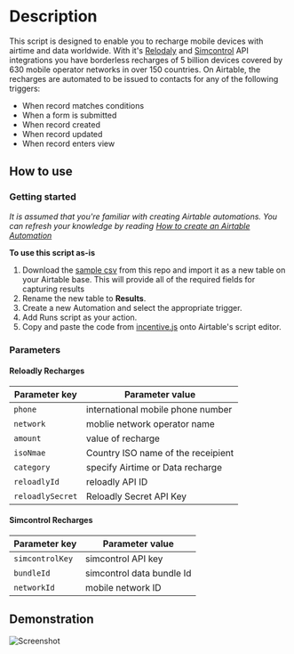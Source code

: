 # Description


This script is designed to enable you to recharge mobile devices with airtime and data worldwide. With it's [Relodaly](https://reloadly.com) and [Simcontrol](https://simcontrol.co.za) API integrations you have borderless recharges of 5 billion devices covered by 630 mobile operator networks in over 150 countries. On Airtable, the recharges are automated to be issued to contacts for any of the following triggers:
- When record matches conditions
- When a form is submitted
- When record created
- When record updated
- When record enters view

## How to use

### Getting started
_It is assumed that you're familiar with creating Airtable automations. You can refresh your knowledge by reading [How to create an Airtable Automation](https://support.airtable.com/hc/en-us/articles/360052619093-Creating-an-automation)_

**To use this script as-is**

1. Download the [sample csv](https://github.com/ikapadata/Airtable/blob/new-edits/Airtime%20%26%20Data%20Distribution/Airtime%20Results%20Fields.csv) from this repo and import it as a new table on your Airtable base. This will provide all of the required fields for capturing results
2. Rename the new table to **Results**.
3. Create a new Automation and select the appropriate trigger.
4. Add Runs script as your action.
5. Copy and paste the code from [incentive.js](https://github.com/ikapadata/Airtable/blob/new-edits/Airtime%20%26%20Data%20Distribution/incentives.js) onto Airtable's script editor.

### Parameters
#### Reloadly Recharges

| Parameter key | Parameter value |
| --- | --- |
| `phone` | international mobile phone number|
| `network` | moblie network operator name|
| `amount` | value of recharge|
| `isoNmae` | Country ISO name of the receipient|
| `category` | specify Airtime or Data recharge|
| `reloadlyId` | reloadly API ID|
| `reloadlySecret` | Reloadly Secret API Key|

#### Simcontrol Recharges
| Parameter key | Parameter value |
| --- | --- |
| `simcontrolKey` | simcontrol API key|
| `bundleId` | simcontrol data bundle Id|
| `networkId` | mobile network ID|

## Demonstration
![Screenshot](http://sco-assets.support.airtable.com/automations/change_trigger_type.gif)
